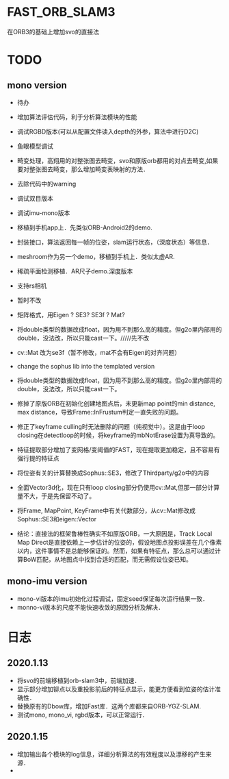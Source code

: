 # FAST_ORB_SLAM3
在ORB3的基础上增加svo的直接法

# TODO
## mono version
- 待办
- 增加算法评估代码，利于分析算法模块的性能
- 调试RGBD版本(可以从配置文件读入depth的外参，算法中进行D2C)
- 鱼眼模型调试
- 畸变处理，高翔用的对整张图去畸变，svo和原版orb都用的对点去畸变,如果要对整张图去畸变，那么增加畸变表映射的方法．
- 去除代码中的warning
- 调试双目版本
- 调试imu-mono版本
- 移植到手机app上．先类似ORB-Android2的demo.
- 封装接口，算法返回每一帧的位姿，slam运行状态，（深度状态）等信息．
- meshroom作为另一个demo，移植到手机上．类似太虚AR.
- 稀疏平面检测移植．AR尺子demo.深度版本
- 支持rs相机



- 暂时不改
- 矩阵格式，用Eigen ? SE3? SE3f ? Mat?
- 将double类型的数据改成float，因为用不到那么高的精度。但g2o里内部用的double，没法改，所以只能cast一下。/////先不改



- cv::Mat 改为se3f（暂不修改，mat不会有Eigen的对齐问题）
- change the sophus lib into the templated version
- 将double类型的数据改成float，因为用不到那么高的精度。但g2o里内部用的double，没法改，所以只能cast一下。
- 修掉了原版ORB在初始化创建地图点后，未更新map point的min distance, max distance，导致Frame::InFrustum判定一直失败的问题。
- 修正了keyframe culling时无法删除的问题（纯视觉中）。这是由于loop closing在detectloop的时候，将keyframe的mbNotErase设置为真导致的。
- 特征提取部分增加了变网格/变阈值的FAST，现在提取更加稳定，且不容易有强行提的特征点
- 将位姿有关的计算替换成Sophus::SE3，修改了Thirdparty/g2o中的内容
- 全面Vector3d化，现在只有loop closing部分仍使用cv::Mat,但那一部分计算量不大，于是先保留不动了。
- 将Frame, MapPoint, KeyFrame中有关代数部分，从cv::Mat修改成Sophus::SE3和eigen::Vector



- 结论：直接法的框架鲁棒性确实不如原版ORB，一大原因是，Track Local Map Direct是直接依赖上一步估计的位姿的，假设地图点投影误差在几个像素以内，这件事情不是总能够保证的。然而，如果有特征点，那么总可以通过计算BoW匹配，从地图点中找到合适的匹配，而无需假设位姿已知。


## mono-imu version
- mono-vi版本的imu初始化过程调试，固定seed保证每次运行结果一致．
- monno-vi版本的尺度不能快速收敛的原因分析及解决．



# 日志
## 2020.1.13
- 将svo的前端移植到orb-slam3中，前端加速．
- 显示部分增加铆点以及重投影前后的特征点显示，能更方便看到位姿的估计准确性．
- 替换原有的Dbow库，增加Fast库．这两个库都来自ORB-YGZ-SLAM.
- 测试mono, mono_vi, rgbd版本，可以正常运行．
## 2020.1.15
- 增加输出各个模块的log信息，详细分析算法的有效程度以及漂移的产生来源．
- 

